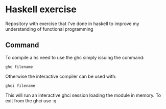 # Haskell exercise

Repository with exercise that I've done in haskell to improve my understanding of functional programming

## Command
To compile a hs need to use the ghc simply issuing the command:

`ghc filename`

Otherwise the interactive compiler can be used with:

`ghci filename`

This will run an interactive ghci session loading the module in memory. To exit from the ghci use :q
